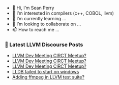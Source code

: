 - 👋 Hi, I’m Sean Perry
- 👀 I’m interested in compilers (c++, COBOL, llvm)
- 🌱 I’m currently learning ...
- 💞️ I’m looking to collaborate on ...
- 📫 How to reach me ...

<!---
s66perry/s66perry is a ✨ special ✨ repository because its `README.md` (this file) appears on your GitHub profile.
You can click the Preview link to take a look at your changes.
--->
### 📕 Latest LLVM Discourse Posts

<!-- DISCOURSE-LLVM:START -->
- [LLVM Dev Meeting CIRCT Meetup?](https://discourse.llvm.org/t/llvm-dev-meeting-circt-meetup/82584#post_4)
- [LLVM Dev Meeting CIRCT Meetup?](https://discourse.llvm.org/t/llvm-dev-meeting-circt-meetup/82584#post_3)
- [LLVM Dev Meeting CIRCT Meetup?](https://discourse.llvm.org/t/llvm-dev-meeting-circt-meetup/82584#post_2)
- [LLDB failed to start on windows](https://discourse.llvm.org/t/lldb-failed-to-start-on-windows/82594#post_1)
- [Adding ffmpeg in LLVM test suite?](https://discourse.llvm.org/t/adding-ffmpeg-in-llvm-test-suite/82575#post_11)
<!-- DISCOURSE-LLVM:END -->
